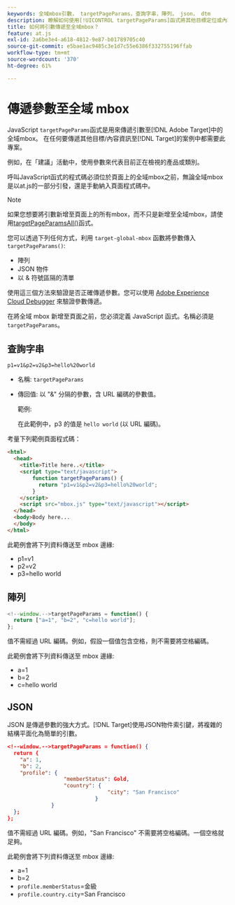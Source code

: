 ```yaml
---
keywords: 全域mbox引數， targetPageParams，查詢字串，陣列， json， dtm
description: 瞭解如何使用[!UICONTROL targetPageParams]函式將其他目標定位或內容資訊傳遞至 [!DNL Adobe Target] 全域mbox。
title: 如何將引數傳遞至全域mbox？
feature: at.js
exl-id: 2a6be3e4-a618-4812-9e87-b01789705c40
source-git-commit: e5bae1ac9485c3e1d7c55e6386f332755196ffab
workflow-type: tm+mt
source-wordcount: '370'
ht-degree: 61%

---
```


# 傳遞參數至全域 mbox

JavaScript `targetPageParams`函式是用來傳遞引數至[!DNL Adobe Target]中的全域mbox。 在任何要傳遞其他目標/內容資訊至[!DNL Target]的案例中都需要此專案。

例如，在「建議」活動中，使用參數來代表目前正在檢視的產品或類別。

呼叫JavaScript函式的程式碼必須位於頁面上的全域mbox之前，無論全域mbox是以at.js的一部分引發，還是手動納入頁面程式碼中。

>[!NOTE]
>
>如果您想要將引數新增至頁面上的所有mbox，而不只是新增至全域mbox，請使用[targetPageParamsAll()](/help/dev/implement/client-side/atjs/atjs-functions/targetpageparamsall.md)函式。

您可以透過下列任何方式，利用 `target-global-mbox` 函數將參數傳入 `targetPageParams()`:

* 陣列
* JSON 物件
* 以 &amp; 符號區隔的清單

使用這三個方法來驗證是否正確傳遞參數。您可以使用 [Adobe Experience Cloud Debugger](https://experienceleague.adobe.com/docs/debugger/using/experience-cloud-debugger.html) 來驗證參數傳遞。

在將全域 mbox 新增至頁面之前，您必須定義 JavaScript 函式。名稱必須是 `targetPageParams`。

## 查詢字串

```
p1=v1&p2=v2&p3=hello%20world
```

* 名稱: `targetPageParams`
* 傳回值: 以 &quot;&amp;&quot; 分隔的參數，含 URL 編碼的參數值。

  範例:  

  在此範例中，p3 的值是 `hello world` (以 URL 編碼)。

考量下列範例頁面程式碼：

```html {line-numbers="true"}
<html> 
  <head> 
    <title>Title here..</title> 
    <script type="text/javascript"> 
        function targetPageParams() { 
          return "p1=v1&p2=v2&p3=hello%20world";
        } 
    </script> 
    <script src="mbox.js" type="text/javascript"></script> 
  </head> 
  <body>Body here... 
  </body> 
</html>
```

此範例會將下列資料傳送至 mbox 邊緣:

* p1=v1
* p2=v2
* p3=hello world

## 陣列

```javascript {line-numbers="true"}
<!--window.-->targetPageParams = function() { 
  return ["a=1", "b=2", "c=hello world"]; 
}; 
```

值不需經過 URL 編碼。例如，假設一個值包含空格，則不需要將空格編碼。

此範例會將下列資料傳送至 mbox 邊緣:

* a=1
* b=2
* c=hello world

## JSON

JSON 是傳遞參數的強大方式。[!DNL Target]使用JSON物件索引鍵，將複雜的結構平面化為簡單的引數。

```json {line-numbers="true"}
<!--window.-->targetPageParams = function() { 
  return { 
    "a": 1, 
    "b": 2, 
    "profile": { 
                  "memberStatus": Gold, 
                  "country": { 
                                "city": "San Francisco" 
                            } 
              } 
  }; 
}; 
```

值不需經過 URL 編碼。例如，&quot;San Francisco&quot; 不需要將空格編碼。一個空格就足夠。

此範例會將下列資料傳送至 mbox 邊緣:

* a=1
* b=2
* `profile.memberStatus`=金級
* `profile.country.city`=San Francisco
